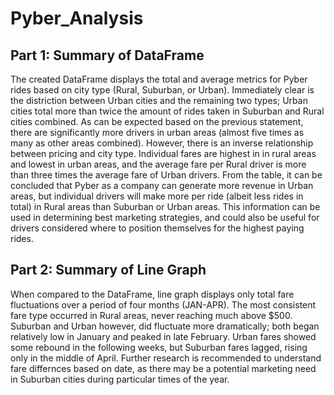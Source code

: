# Pyber_Analysis
## Part 1: Summary of DataFrame
The created DataFrame displays the total and average metrics for Pyber rides based on city type (Rural, Suburban, or Urban). Immediately clear is the distriction between Urban cities and the remaining two types; Urban cities total more than twice the amount of rides taken in Suburban and Rural cities combined. As can be expected based on the previous statement, there are significantly more drivers in urban areas (almost five times as many as other areas combined). 
However, there is an inverse relationship between pricing and city type. Individual fares are highest in in rural areas and lowest in urban areas, and the average fare per Rural driver is more than three times the average fare of Urban drivers. From the table, it can be concluded that Pyber as a company can generate more revenue in Urban areas, but individual drivers will make more per ride (albeit less rides in total) in Rural areas than Suburban or Urban areas. This information can be used in determining best marketing strategies, and could also be useful for drivers considered where to position themselves for the highest paying rides. 

## Part 2: Summary of Line Graph
When compared to the DataFrame, line graph displays only total fare fluctuations over a period of four months (JAN-APR). The most consistent fare type occurred in Rural areas, never reaching much above $500. Suburban and Urban however, did fluctuate more dramatically; both began relatively low in January and peaked in late February. Urban fares showed some rebound in the following weeks, but Suburban fares lagged, rising only in the middle of April. Further research is recommended to understand fare differnces based on date, as there may be a potential marketing need in Suburban cities during particular times of the year. 
